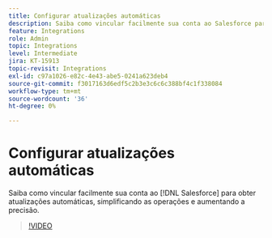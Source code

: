 ```yaml
---
title: Configurar atualizações automáticas
description: Saiba como vincular facilmente sua conta ao Salesforce para obter atualizações automáticas
feature: Integrations
role: Admin
topic: Integrations
level: Intermediate
jira: KT-15913
topic-revisit: Integrations
exl-id: c97a1026-e82c-4e43-abe5-0241a623deb4
source-git-commit: f3017163d6edf5c2b3e3c6c6c388bf4c1f338084
workflow-type: tm+mt
source-wordcount: '36'
ht-degree: 0%

---
```


# Configurar atualizações automáticas

Saiba como vincular facilmente sua conta ao [!DNL Salesforce] para obter atualizações automáticas, simplificando as operações e aumentando a precisão.

>[!VIDEO](https://video.tv.adobe.com/v/3439597?quality=12&learn=on&hidetitle=true&captions=por_br)
